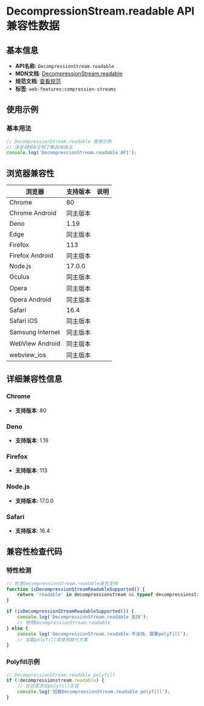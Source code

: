 # DecompressionStream.readable API 兼容性数据

## 基本信息

- **API名称**: `DecompressionStream.readable`
- **MDN文档**: [DecompressionStream.readable](https://developer.mozilla.org/docs/Web/API/DecompressionStream/readable)
- **规范文档**: [查看规范](https://streams.spec.whatwg.org/#dom-generictransformstream-readable)
- **标签**: `web-features:compression-streams`

## 使用示例

### 基本用法

```javascript
// DecompressionStream.readable 使用示例
// 请查阅MDN文档了解具体用法
console.log('DecompressionStream.readable API');
```

## 浏览器兼容性

| 浏览器 | 支持版本 | 说明 |
|--------|----------|------|
| Chrome | 80 |  |
| Chrome Android | 同主版本 |  |
| Deno | 1.19 |  |
| Edge | 同主版本 |  |
| Firefox | 113 |  |
| Firefox Android | 同主版本 |  |
| Node.js | 17.0.0 |  |
| Oculus | 同主版本 |  |
| Opera | 同主版本 |  |
| Opera Android | 同主版本 |  |
| Safari | 16.4 |  |
| Safari iOS | 同主版本 |  |
| Samsung Internet | 同主版本 |  |
| WebView Android | 同主版本 |  |
| webview_ios | 同主版本 |  |

## 详细兼容性信息

### Chrome

- **支持版本**: 80

### Deno

- **支持版本**: 1.19

### Firefox

- **支持版本**: 113

### Node.js

- **支持版本**: 17.0.0

### Safari

- **支持版本**: 16.4

## 兼容性检查代码

### 特性检测

```javascript
// 检查DecompressionStream.readable是否支持
function isDecompressionStreamReadableSupported() {
    return 'readable' in decompressionstream && typeof decompressionstream.readable === 'function';
}

if (isDecompressionStreamReadableSupported()) {
    console.log('DecompressionStream.readable 支持');
    // 使用DecompressionStream.readable
} else {
    console.log('DecompressionStream.readable 不支持，需要polyfill');
    // 加载polyfill或使用替代方案
}
```

### Polyfill示例

```javascript
// DecompressionStream.readable polyfill
if (!decompressionstream.readable) {
    // 在这里添加polyfill实现
    console.log('加载DecompressionStream.readable polyfill');
}
```

